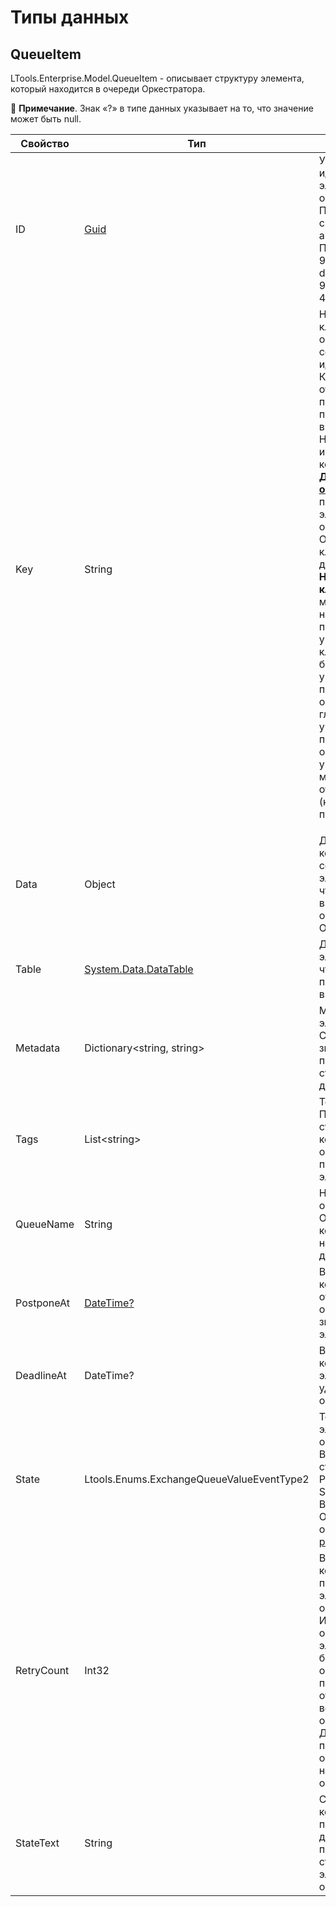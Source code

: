 # Типы данных

## QueueItem

LTools.Enterprise.Model.QueueItem - описывает структуру элемента, который находится в очереди Оркестратора.

:small_blue_diamond: **Примечание**. Знак «?» в типе данных указывает на то, что значение может быть null.

| Свойство    | Тип                                                             | Описание             | 
| ----------- | --------------------------------------------------------------- | -------------------- |
| ID          | [Guid](https://docs.microsoft.com/ru-ru/dotnet/api/system.guid?view=net-6.0) | Уникальный идентификатор элемента очереди. Присваивается системой автоматически. Пример: 9127dde8-dcb3-4406-931b-4066d09f1b04
| Key         | String                                                          | Натуральный ключ элемента очереди - его содержательный идентификатор. Ключ, в отличие от ID, присваивается пользователем вручную. Например, при использовании компонента [**Добавить в очередь**](https://docs.primo-rpa.ru/primo-rpa/g_elements/osnovnye-elementy/orkestrator/els_queues/addtoqueue). При просмотре элементов очереди в Оркестраторе ключ будет доступен в поле **Натуральный ключ**. По ключу можно настраивать проверку уникальности: ключ может быть уникальным в пределах одной очереди, глобально-уникальным (в пределах всех очередей), или уникальность может отсутствовать (ключ может повторяться)</p>
| Data        | Object                                                          | Данные, которые содержит элемент - то же, что и **Значение** в интерфейсе очередей Оркестратора
| Table       | [System.Data.DataTable](https://docs.microsoft.com/ru-ru/dotnet/api/system.data.datatable?view=net-5.0) | Данные элемента (то же, что и Data), но представленные в виде таблицы 
| Metadata    | Dictionary\<string, string>                                     | Метаданные элемента. Словарь «Ключ-значение» с произвольными строковыми данными | 
| Tags        | List\<string>                                                   | Теги элемента. Произвольные строки, по которым может осуществляться поиск элементов |
| QueueName   | String                                                          | Название очереди в Оркестраторе, в которой находится данный элемент |
| PostponeAt  | [DateTime?](https://learn.microsoft.com/ru-ru/dotnet/api/system.datetime?view=net-6.0) | Время, до которого откладывается обработка значения элемента |
| DeadlineAt  | DateTime?                                                       | Время, после которого элемент будет удален из очереди |
| State       | Ltools.Enums.ExchangeQueueValueEventType2                       | Текущий статус элемента очереди. Возможные статусы: New, In Progress, Success, Error, Business Error. Они подробнее описаны в [этом разделе](https://docs.primo-rpa.ru/primo-rpa/g_elements/osnovnye-elementy/orkestrator/els_queues/changestatequeue) |
| RetryCount  | Int32                                                           | Возвращает количество повторов элемента, если они были. Извлеченный из очереди элемент может быть добавлен в очередь повторно в ответ на возникновение ошибки. Допустимость повторов определяется настройкой очереди |
| StateText   | String                                                          | Содержит комментарий пользователя, добавленный при изменении статуса элемента очереди |
